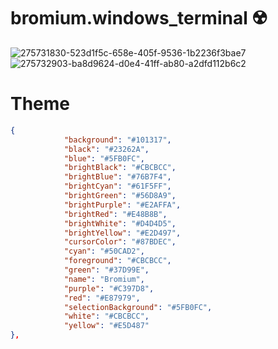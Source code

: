 # bromium.windows_terminal ☢️
![275731830-523d1f5c-658e-405f-9536-1b2236f3bae7](https://github.com/TheBromo/bromium.windows_terminal/assets/31920727/dfb7a62b-2e32-44fb-ba61-f7235f54acd1)
![275732903-ba8d9624-d0e4-41ff-ab80-a2dfd112b6c2](https://github.com/TheBromo/bromium.windows_terminal/assets/31920727/0facd9e1-822e-4763-b97e-1ee01b9b3b31)

# Theme

```json
{
            "background": "#101317",
            "black": "#23262A",
            "blue": "#5FB0FC",
            "brightBlack": "#CBCBCC",
            "brightBlue": "#76B7F4",
            "brightCyan": "#61F5FF",
            "brightGreen": "#56D8A9",
            "brightPurple": "#E2AFFA",
            "brightRed": "#E48B8B",
            "brightWhite": "#D4D4D5",
            "brightYellow": "#E2D497",
            "cursorColor": "#87BDEC",
            "cyan": "#50CAD2",
            "foreground": "#CBCBCC",
            "green": "#37D99E",
            "name": "Bromium",
            "purple": "#C397D8",
            "red": "#E87979",
            "selectionBackground": "#5FB0FC",
            "white": "#CBCBCC",
            "yellow": "#E5D487"
},
```
